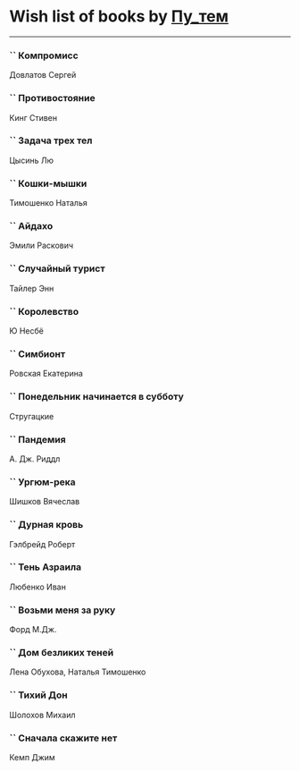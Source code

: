 # Wish list of books by [Пу_тем](https://www.facebook.com/profile.php?id=3448154788585127)
---

### `` Компромисс
Довлатов Сергей

### `` Противостояние
Кинг Стивен

### `` Задача трех тел
Цысинь Лю

### `` Кошки-мышки
Тимошенко Наталья

### `` Айдахо
Эмили Раскович

### `` Случайный турист
Тайлер Энн

### `` Королевство
Ю Несбё

### `` Симбионт
Ровская Екатерина

### `` Понедельник начинается в субботу
Стругацкие

### `` Пандемия
А. Дж. Риддл

### `` Ургюм-река
Шишков Вячеслав

### `` Дурная кровь
Гэлбрейд Роберт

### `` Тень Азраила
Любенко Иван

### `` Возьми меня за руку
Форд М.Дж.

### `` Дом безликих теней
Лена Обухова, Наталья Тимошенко

### `` Тихий Дон
Шолохов Михаил

### `` Сначала скажите нет
Кемп Джим


